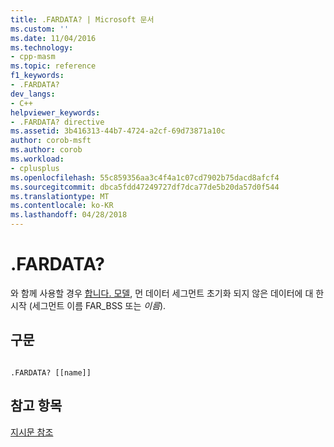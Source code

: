 ```yaml
---
title: .FARDATA? | Microsoft 문서
ms.custom: ''
ms.date: 11/04/2016
ms.technology:
- cpp-masm
ms.topic: reference
f1_keywords:
- .FARDATA?
dev_langs:
- C++
helpviewer_keywords:
- .FARDATA? directive
ms.assetid: 3b416313-44b7-4724-a2cf-69d73871a10c
author: corob-msft
ms.author: corob
ms.workload:
- cplusplus
ms.openlocfilehash: 55c859356aa3c4f4a1c07cd7902b75dacd8afcf4
ms.sourcegitcommit: dbca5fdd47249727df7dca77de5b20da57d0f544
ms.translationtype: MT
ms.contentlocale: ko-KR
ms.lasthandoff: 04/28/2018
---
```

# <a name="fardata"></a>.FARDATA?
와 함께 사용할 경우 [합니다. 모델](../../assembler/masm/dot-model.md), 먼 데이터 세그먼트 초기화 되지 않은 데이터에 대 한 시작 (세그먼트 이름 FAR_BSS 또는 *이름*).  
  
## <a name="syntax"></a>구문  
  
```  
  
.FARDATA? [[name]]  
```  
  
## <a name="see-also"></a>참고 항목  
 [지시문 참조](../../assembler/masm/directives-reference.md)
